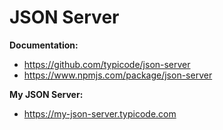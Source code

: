 # JSON Server

**Documentation:**
- https://github.com/typicode/json-server
- https://www.npmjs.com/package/json-server

**My JSON Server:**
- https://my-json-server.typicode.com
